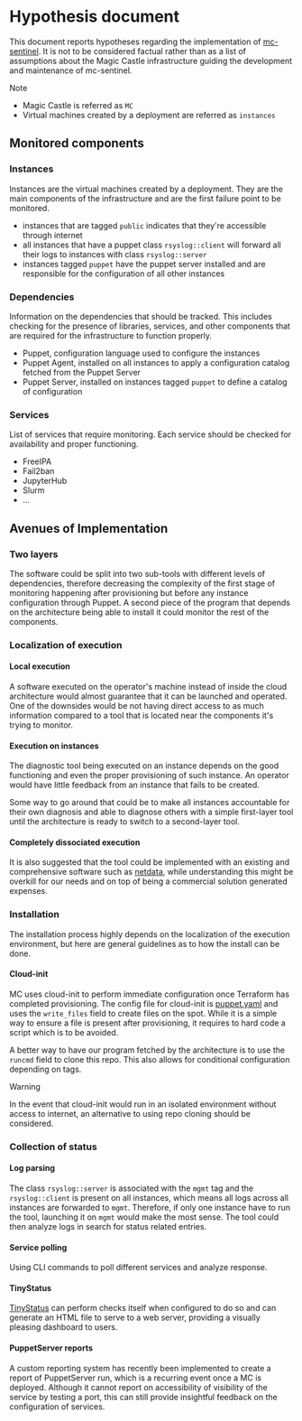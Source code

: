 # Hypothesis document

This document reports hypotheses regarding the implementation of [mc-sentinel](../README.md). It is not to be considered factual rather than as a list of assumptions about the Magic Castle infrastructure guiding the development and maintenance of mc-sentinel.

> [!NOTE]
>
> - Magic Castle is referred as `MC`
> - Virtual machines created by a deployment are referred as `instances`

## Monitored components

### Instances

Instances are the virtual machines created by a deployment. They are the main components of the infrastructure and are the first failure point to be monitored.

- instances that are tagged `public` indicates that they're accessible through internet
- all instances that have a puppet class `rsyslog::client` will forward all their logs to instances with class `rsyslog::server`
- instances tagged `puppet` have the puppet server installed and are responsible for the configuration of all other instances

### Dependencies

Information on the dependencies that should be tracked. This includes checking for the presence of libraries, services, and other components that are required for the infrastructure to function properly.

- Puppet, configuration language used to configure the instances
- Puppet Agent, installed on all instances to apply a configuration catalog fetched from the Puppet Server
- Puppet Server, installed on instances tagged `puppet` to define a catalog of configuration

### Services

List of services that require monitoring. Each service should be checked for availability and proper functioning.

- FreeIPA
- Fail2ban
- JupyterHub
- Slurm
- ...

## Avenues of Implementation

### Two layers

The software could be split into two sub-tools with different levels of dependencies, therefore decreasing the complexity of the first stage of monitoring happening after provisioning but before any instance configuration through Puppet. A second piece of the program that depends on the architecture being able to install it could monitor the rest of the components.

### Localization of execution

#### Local execution

A software executed on the operator's machine instead of inside the cloud architecture would almost guarantee that it can be launched and operated. One of the downsides would be not having direct access to as much information compared to a tool that is located near the components it's trying to monitor.

#### Execution on instances

The diagnostic tool being executed on an instance depends on the good functioning and even the proper provisioning of such instance. An operator would have little feedback from an instance that fails to be created.

Some way to go around that could be to make all instances accountable for their own diagnosis and able to diagnose others with a simple first-layer tool until the architecture is ready to switch to a second-layer tool.

#### Completely dissociated execution

It is also suggested that the tool could be implemented with an existing and comprehensive software such as [netdata](https://github.com/netdata/netdata), while understanding this might be overkill for our needs and on top of being a commercial solution generated expenses.

### Installation

The installation process highly depends on the localization of the execution environment, but here are general guidelines as to how the install can be done.

#### Cloud-init

MC uses cloud-init to perform immediate configuration once Terraform has completed provisioning. The config file for cloud-init is [puppet.yaml](https://github.com/Scirelgar/magic_castle/blob/59a2ab28199ed8f42443ac50c9d15c2df8924f74/common/configuration/puppet.yaml) and uses the `write_files` field to create files on the spot. While it is a simple way to ensure a file is present after provisioning, it requires to hard code a script which is to be avoided.

A better way to have our program fetched by the architecture is to use the `runcmd` field to clone this repo. This also allows for conditional configuration depending on tags.

> [!WARNING]
> In the event that cloud-init would run in an isolated environment without access to internet, an alternative to using repo cloning should be considered.

### Collection of status

#### Log parsing

The class `rsyslog::server` is associated with the `mgmt` tag and the `rsyslog::client` is present on all instances, which means all logs across all instances are forwarded to `mgmt`. Therefore, if only one instance have to run the tool, launching it on `mgmt` would make the most sense. The tool could then analyze logs in search for status related entries.

#### Service polling

Using CLI commands to poll different services and analyze response.

#### TinyStatus

[TinyStatus](https://github.com/harsxv/tinystatus) can perform checks itself when configured to do so and can generate an HTML file to serve to a web server, providing a visually pleasing dashboard to users.

#### PuppetServer reports

A custom reporting system has recently been implemented to create a report of PuppetServer run, which is a recurring event once a MC is deployed. Although it cannot report on accessibility of visibility of the service by testing a port, this can still provide insightful feedback on the configuration of services.
